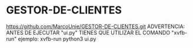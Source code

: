 # GESTOR-DE-CLIENTES
https://github.com/MarcoUnie/GESTOR-DE-CLIENTES.git
ADVERTENCIA:
ANTES DE EJECUTAR "ui.py" TIENES QUE UTILIZAR EL COMANDO "xvfb-run"
ejemplo: xvfb-run python3 ui.py